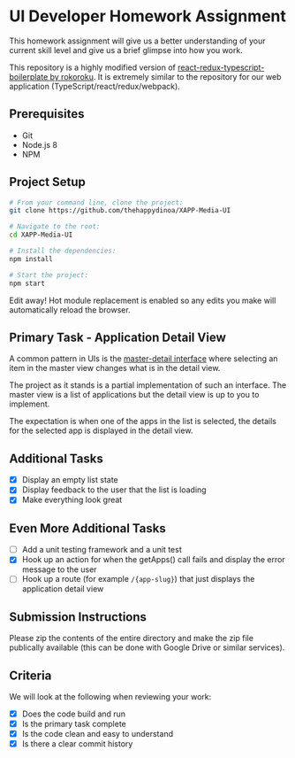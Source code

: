 # UI Developer Homework Assignment

This homework assignment will give us a better understanding of your current skill level and give us a brief glimpse into how you work.

This repository is a highly modified version of [react-redux-typescript-boilerplate by rokoroku](https://github.com/rokoroku/react-redux-typescript-boilerplate).  It is extremely similar to the repository for our web application (TypeScript/react/redux/webpack).

## Prerequisites

-   Git
-   Node.js 8
-   NPM

## Project Setup

```bash
# From your command line, clone the project:
git clone https://github.com/thehappydinoa/XAPP-Media-UI

# Navigate to the root:
cd XAPP-Media-UI

# Install the dependencies:
npm install

# Start the project:
npm start
```

Edit away!  Hot module replacement is enabled so any edits you make will automatically reload the browser.

## Primary Task - Application Detail View

A common pattern in UIs is the [master-detail interface](https://en.wikipedia.org/wiki/Master%E2%80%93detail_interface) where selecting an item in the master view changes what is in the detail view.

The project as it stands is a partial implementation of such an interface.  The master view is a list of applications but the detail view is up to you to implement.  

The expectation is when one of the apps in the list is selected, the details for the selected app is displayed in the detail view.

## Additional Tasks

-   [x] Display an empty list state
-   [x] Display feedback to the user that the list is loading
-   [x] Make everything look great

## Even More Additional Tasks

-   [ ] Add a unit testing framework and a unit test
-   [x] Hook up an action for when the getApps() call fails and display the error message to the user
-   [ ] Hook up a route (for example `/{app-slug}`) that just displays the application detail view  

## Submission Instructions

Please zip the contents of the entire directory and make the zip file publically available (this can be done with Google Drive or similar services).

## Criteria

We will look at the following when reviewing your work:

-   [x] Does the code build and run
-   [x] Is the primary task complete
-   [x] Is the code clean and easy to understand
-   [x] Is there a clear commit history
